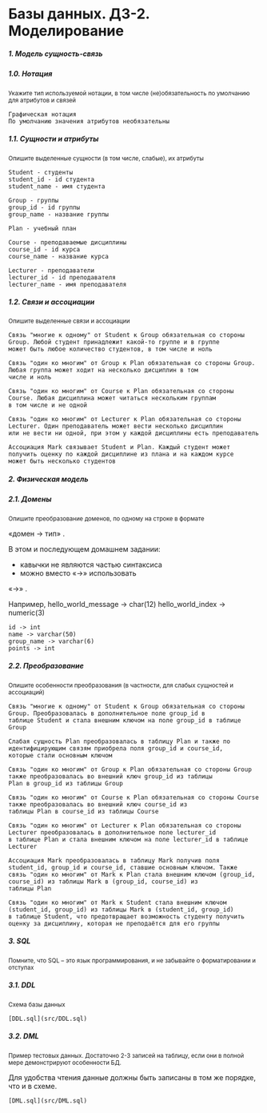# Базы данных. ДЗ-2. Моделирование

##### 1. Модель сущность-связь

##### 1.0. Нотация

<sub>Укажите тип используемой нотации, в том числе (не)обязательность по умолчанию для атрибутов и связей<sub>

	Графическая нотация
	По умолчанию значения атрибутов необязательны

##### 1.1. Сущности и атрибуты

<sub>Опишите выделенные сущности (в том числе, слабые), их атрибуты<sub>

	Student - студенты
	student_id - id студента
	student_name - имя студента
	
	Group - группы
	group_id - id группы
	group_name - название группы
	
	Plan - учебный план
	
	Course - преподаваемые дисциплины
	course_id - id курса
	course_name - название курса
	
	Lecturer - преподаватели
	lecturer_id - id преподавателя
	lecturer_name - имя преподавателя

##### 1.2. Связи и ассоциации

<sub>Опишите выделенные связи и ассоциации<sub>

	Связь "многие к одному" от Student к Group обязательная со стороны Group. Любой студент принадлежит какой-то группе и в группе
	может быть любое количество студентов, в том числе и ноль 
	
	Связь "один ко многим" от Group к Plan обязательная со стороны Group. Любая группа может ходит на несколько дисциплин в том 
	числе и ноль
	
	Связь "один ко многим" от Course к Plan обязательная со стороны Course. Любая дисциплина может читаться нескольким группам 
	в том числе и не одной
	
	Связь "один ко многим" от Lecturer к Plan обязательная со стороны Lecturer. Один преподаватель может вести несколько дисциплин 
	или не вести ни одной, при этом у каждой дисциплины есть преподаватель
	
	Ассоциация Mark связывает Student и Plan. Каждый студент может получить оценку по каждой дисциплине из плана и на каждом курсе
	может быть несколько студентов
	
##### 2. Физическая модель

##### 2.1. Домены 

<sub>Опишите преобразование доменов, по одному на строке в формате 

«домен → тип» .

В этом и последующем домашнем задании:
- кавычки не являются частью синтаксиса
- можно вместо 
«→»
 использовать 

«->» .

Например,
hello_world_message -> char(12)
hello_world_index -> numeric(3)<sub>

	id -> int
	name -> varchar(50)
	group_name -> varchar(6)
	points -> int

##### 2.2. Преобразование

<sub>Опишите особенности преобразования (в частности, для слабых сущностей и ассоциаций)<sub>

	Связь "многие к одному" от Student к Group обязательная со стороны Group. Преобразовалась в дополнительное поле group_id в 
	таблице Student и стала внешним ключом на поле group_id в таблице Group
	
	Слабая сущность Plan преобразовалась в таблицу Plan и также по идентифицирующим связям приобрела поля group_id и course_id,
	которые стали основным ключом
	
	Связь "один ко многим" от Group к Plan обязательная со стороны Group также преобразовалась во внешний ключ group_id из таблицы
	Plan в group_id из таблицы Group
	
	Связь "один ко многим" от Course к Plan обязательная со стороны Course также преобразовалась во внешний ключ course_id из
	таблицы Plan в course_id из таблицы Course
	
	Связь "один ко многим" от Lecturer к Plan обязательная со стороны Lecturer преобразовалась в дополнительное поле lecturer_id
	в таблице Plan и стала внешним ключом на поле lecturer_id в таблице Lecturer
	
	Ассоциация Mark преобразовалась в таблицу Mark получив поля student_id, group_id и course_id, ставшие основным ключом. Также
	связь "один ко многим" от Mark к Plan стала внешним ключом (group_id, course_id) из таблицы Mark в (group_id, course_id) из
	таблицы Plan
	
	Связь "один ко многим" от Mark к Student стала внешним ключом (student_id, group_id) из таблицы Mark в (student_id, group_id)
	в таблице Student, что предотвращает возможность студенту получить оценку за дисциплину, которая не преподаётся для его группы

##### 3. SQL

<sub>Помните, что SQL – это язык программирования, и не забывайте о форматировании и отступах<sub>

##### 3.1. DDL

<sub>Схема базы данных<sub>

	[DDL.sql](src/DDL.sql)

##### 3.2. DML

<sub>Пример тестовых данных. Достаточно 2-3 записей на таблицу, если они в полной мере демонстрируют особенности БД. 

Для удобства чтения данные должны быть записаны в том же порядке, что и в схеме.<sub>

	[DML.sql](src/DML.sql)